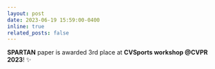 ```yaml
---
layout: post
date: 2023-06-19 15:59:00-0400
inline: true
related_posts: false
---
```


<b>SPARTAN</b> paper is awarded 3rd place at <strong>CVSports workshop @CVPR 2023</strong>! :sparkles: